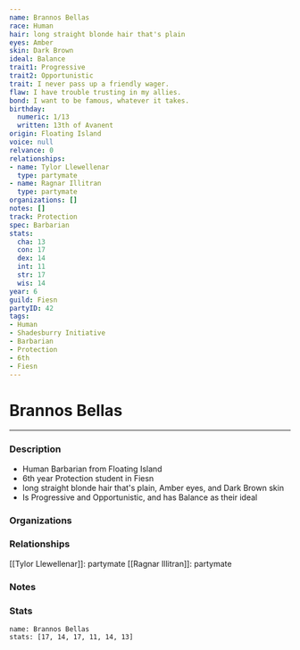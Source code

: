 ```yaml
---
name: Brannos Bellas
race: Human
hair: long straight blonde hair that's plain
eyes: Amber
skin: Dark Brown
ideal: Balance
trait1: Progressive
trait2: Opportunistic
trait: I never pass up a friendly wager.
flaw: I have trouble trusting in my allies.
bond: I want to be famous, whatever it takes.
birthday:
  numeric: 1/13
  written: 13th of Avanent
origin: Floating Island
voice: null
relvance: 0
relationships:
- name: Tylor Llewellenar
  type: partymate
- name: Ragnar Illitran
  type: partymate
organizations: []
notes: []
track: Protection
spec: Barbarian
stats:
  cha: 13
  con: 17
  dex: 14
  int: 11
  str: 17
  wis: 14
year: 6
guild: Fiesn
partyID: 42
tags:
- Human
- Shadesburry Initiative
- Barbarian
- Protection
- 6th
- Fiesn
---
```

# Brannos Bellas
---
### Description
- Human Barbarian from Floating Island
- 6th year Protection student in Fiesn
- long straight blonde hair that's plain, Amber eyes, and Dark Brown skin
- Is Progressive and Opportunistic, and has Balance as their ideal

### Organizations

### Relationships
[[Tylor Llewellenar]]: partymate
[[Ragnar Illitran]]: partymate

### Notes

### Stats
```statblock
name: Brannos Bellas
stats: [17, 14, 17, 11, 14, 13]
```